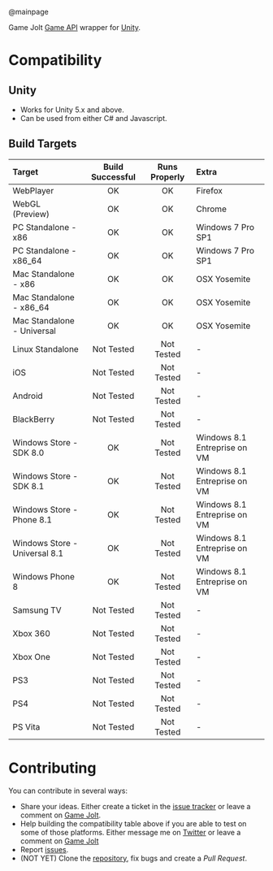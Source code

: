 @mainpage

Game Jolt [Game API](http://gamejolt.com/api/doc/game/) wrapper for [Unity](http://unity3d.com/).
# Compatibility

## Unity

- Works for Unity 5.x and above.
- Can be used from either C# and Javascript.

## Build Targets

Target | Build Successful | Runs Properly | Extra
:--- | :---: | :---: | :---
WebPlayer | OK | OK | Firefox
WebGL (Preview) | OK | OK | Chrome
PC Standalone - x86 | OK | OK | Windows 7 Pro SP1
PC Standalone - x86_64 | OK | OK | Windows 7 Pro SP1
Mac Standalone - x86 | OK | OK | OSX Yosemite
Mac Standalone - x86_64 | OK | OK | OSX Yosemite
Mac Standalone - Universal | OK | OK | OSX Yosemite
Linux Standalone | Not Tested | Not Tested | -
iOS | Not Tested | Not Tested | -
Android | Not Tested | Not Tested | -
BlackBerry | Not Tested | Not Tested | -
Windows Store - SDK 8.0 | OK | Not Tested | Windows 8.1 Entreprise on VM
Windows Store - SDK 8.1 | OK | Not Tested | Windows 8.1 Entreprise on VM
Windows Store - Phone 8.1 | OK | Not Tested | Windows 8.1 Entreprise on VM
Windows Store - Universal 8.1 | OK | Not Tested | Windows 8.1 Entreprise on VM
Windows Phone 8 | OK | Not Tested | Windows 8.1 Entreprise on VM
Samsung TV | Not Tested | Not Tested | -
Xbox 360 | Not Tested | Not Tested | -
Xbox One | Not Tested | Not Tested | -
PS3 | Not Tested | Not Tested | -
PS4 | Not Tested | Not Tested | -
PS Vita | Not Tested | Not Tested | -

# Contributing

You can contribute in several ways:
- Share your ideas. Either create a ticket in the [issue tracker](https://github.com/loicteixeira/gj-unity-api/issues) or leave a comment on [Game Jolt](http://gamejolt.com/games/unity-api/15887).
- Help building the compatibility table above if you are able to test on some of those platforms. Either message me on [Twitter](https://twitter.com/loicteixeira) or leave a comment on [Game Jolt](http://gamejolt.com/games/unity-api/15887)
- Report [issues](https://github.com/loicteixeira/gj-unity-api/issues).
- (NOT YET) Clone the [repository](https://github.com/loicteixeira/gj-unity-api/issues), fix bugs and create a *Pull Request*.
